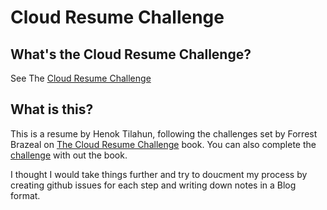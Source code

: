 # Cloud Resume Challenge

## What's the Cloud Resume Challenge?

See The [Cloud Resume Challenge](https://cloudresumechallenge.dev/)

## What is this?
This is a resume by Henok Tilahun, following the challenges set by Forrest Brazeal on [The Cloud Resume Challenge](https://cloudresumechallenge.dev/book/) book. You can also complete the [challenge](https://cloudresumechallenge.dev/docs/the-challenge/) with out the book. 

I thought I would take things further and try to doucment my process by creating github issues for each step and writing down notes in a Blog format.